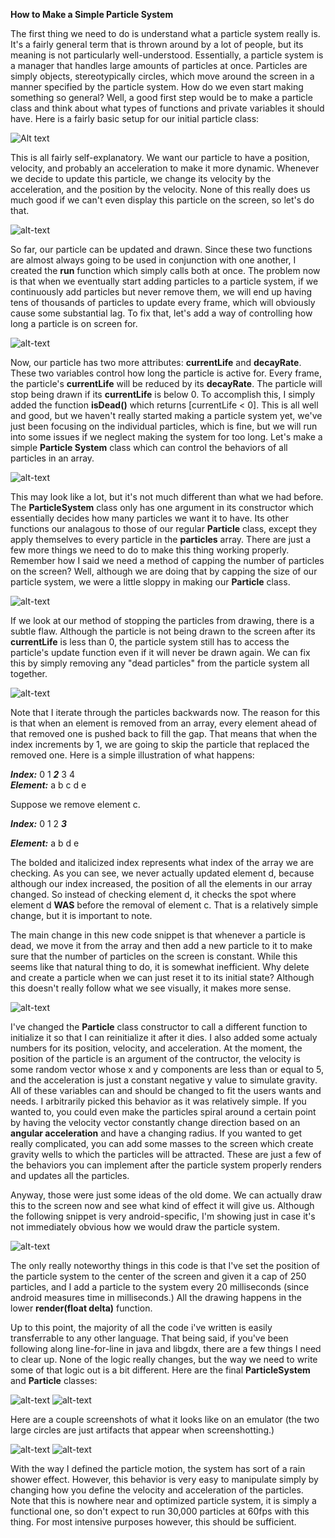 **How to Make a Simple Particle System**

The first thing we need to do is understand what a particle system really is. It's a fairly general term that is thrown around by a lot of people, but its meaning is not particularly well-understood. Essentially, a particle system is a manager that handles large amounts of particles at once. Particles are simply objects, stereotypically circles, which move around the screen in a manner specified by the particle system.
How do we even start making something so general? Well, a good first step would be to make a particle class and think about what types of functions and private variables it should have. Here is a fairly basic setup for our initial particle class: 


![Alt text](tut1.png)


This is all fairly self-explanatory. We want our particle to have a position, velocity, and probably an acceleration to make it more dynamic. Whenever we decide to update this particle, we change its velocity by the acceleration, and the position by the velocity. None of this really does us much good if we can't even display this particle on the screen, so let's do that. 


![alt-text](tut2.png)


So far, our particle can be updated and drawn. Since these two functions are almost always going to be used in conjunction with one another, I created the **run** function which simply calls both at once. The problem now is that when we eventually start adding particles to a particle system, if we continuously add particles but never remove them, we will end up having tens of thousands of particles to update every frame, which will obviously cause some substantial lag. To fix that, let's add a way of controlling how long a particle is on screen for.


![alt-text](tut3.png)


Now, our particle has two more attributes: **currentLife** and **decayRate**. These two variables control how long the particle is active for. Every frame, the particle's **currentLife** will be reduced by its **decayRate**. The particle will stop being drawn if its **currentLife** is below 0. To accomplish this, I simply added the function **isDead()** which returns [currentLife < 0].
This is all well and good, but we haven't really started making a particle system yet, we've just been focusing on the individual particles, which is fine, but we will run into some issues if we neglect making the system for too long. Let's make a simple **Particle System** class which can control the behaviors of all particles in an array.

![alt-text](tut4.png)

This may look like a lot, but it's not much different than what we had before. The **ParticleSystem** class only has one argument in its constructor which essentially decides how many particles we want it to have. Its other functions our analagous to those of our regular **Particle** class, except they apply themselves to every particle in the **particles** array. 
There are just a few more things we need to do to make this thing working properly. Remember how I said we need a method of capping the number of particles on the screen? Well, although we are doing that by capping the size of our particle system, we were a little sloppy in making our **Particle** class. 


![alt-text](tut3.png)


If we look at our method of stopping the particles from drawing, there is a subtle flaw. Although the particle is not being drawn to the screen after its **currentLife** is less than 0, the particle system still has to access the particle's update function even if it will never be drawn again. We can fix this by simply removing any "dead particles" from the particle system all together. 


![alt-text](tut5.png)


Note that I iterate through the particles backwards now. The reason for this is that when an element is removed from an array, every element ahead of that removed one is pushed back to fill the gap. That means that when the index increments by 1, we are going to skip the particle that replaced the removed one. Here is a simple illustration of what happens: 

  ***Index:*** 0  1  ***2***  3  4       
***Element:*** a  b  c  d  e

Suppose we remove element c.

  ***Index:*** 0  1  2  ***3***

***Element:*** a  b  d  e

The bolded and italicized index represents what index of the array we are checking. As you can see, we never actually updated element d, because although our index increased, the position of all the elements in our array changed. So instead of checking element d, it checks the spot where element d **WAS** before the removal of element c. That is a relatively simple change, but it is important to note. 

The main change in this new code snippet is that whenever a particle is dead, we move it from the array and then add a new particle to it to make sure that the number of particles on the screen is constant. While this seems like that natural thing to do, it is somewhat inefficient. Why delete and create a particle when we can just reset it to its initial state? Although this doesn't really follow what we see visually, it makes more sense.


![alt-text](tut6.png)


I've changed the **Particle** class constructor to call a different function to initialize it so that I can reinitialize it after it dies. I also added some actualy numbers for its position, velocity, and acceleration. At the moment, the position of the particle is an argument of the contructor, the velocity is some random vector whose x and y components are less than or equal to 5, and the acceleration is just a constant negative y value to simulate gravity. All of these variables can and should be changed to fit the users wants and needs. I arbitrarily picked this behavior as it was relatively simple. If you wanted to, you could even make the particles spiral around a certain point by having the velocity vector constantly change direction based on an **angular acceleration** and have a changing radius. If you wanted to get really complicated, you can add some masses to the screen which create gravity wells to which the particles will be attracted. These are just a few of the behaviors you can implement after the particle system properly renders and updates all the particles.

Anyway, those were just some ideas of the old dome. We can actually draw this to the screen now and see what kind of effect it will give us. Although the following snippet is very android-specific, I'm showing just in case it's not immediately obvious how we would draw the particle system. 

![alt-text](tut9.png)

The only really noteworthy things in this code is that I've set the position of the particle system to the center of the screen and given it a cap of 250 particles, and I add a particle to the system every 20 milliseconds (since android measures time in milliseconds.)
All the drawing happens in the lower **render(float delta)** function.

Up to this point, the majority of all the code i've written is easily transferrable to any other language. That being said, if you've been following along line-for-line in java and libgdx, there are a few things I need to clear up. None of the logic really changes, but the way we need to write some of that logic out is a bit different. Here are the final **ParticleSystem** and **Particle** classes:


![alt-text](tut7.png)
![alt-text](tut8.png)

Here are a couple screenshots of what it looks like on an emulator (the two large circles are just artifacts that appear when screenshotting.)

![alt-text](tut10.png)
![alt-text](tut11.png)


With the way I defined the particle motion, the system has sort of a rain shower effect. However, this behavior is very easy to manipulate simply by changing how you define the velocity and acceleration of the particles. Note that this is nowhere near and optimized particle system, it is simply a functional one, so don't expect to run 30,000 particles at 60fps with this thing. For most intensive purposes however, this should be sufficient. 




